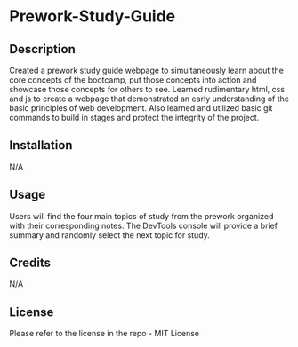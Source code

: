 # Prework-Study-Guide

## Description

Created a prework study guide webpage to simultaneously learn about the core concepts of the bootcamp, put those concepts into action and showcase those concepts for others to see.  Learned rudimentary html, css and js to create a webpage that demonstrated an early understanding of the basic principles of web development.  Also learned and utilized basic git commands to build in stages and protect the integrity of the project.

## Installation

N/A

## Usage

Users will find the four main topics of study from the prework organized with their corresponding notes.  The DevTools console will provide a brief summary and randomly select the next topic for study.

## Credits

N/A

## License

Please refer to the license in the repo - MIT License

